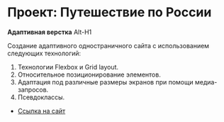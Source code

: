 # Проект: Путешествие по России

**Адаптивная верстка**
Alt-H1

Создание адаптивного одностраничного сайта с использованием следующих технологий:

1. Технологии Flexbox и Grid layout.
2. Относительное позиционирование элементов.
3. Адаптация под различные размеры экранов при помощи медиа-запросов.
4. Псевдоклассы.


* [Ссылка на сайт](https://www.figma.com/file/5S2WSbEFL6awjVWJ0NWL8Q/Sprint-3_-Russia-_-desktop-mobile?node-id=28503%3A0)